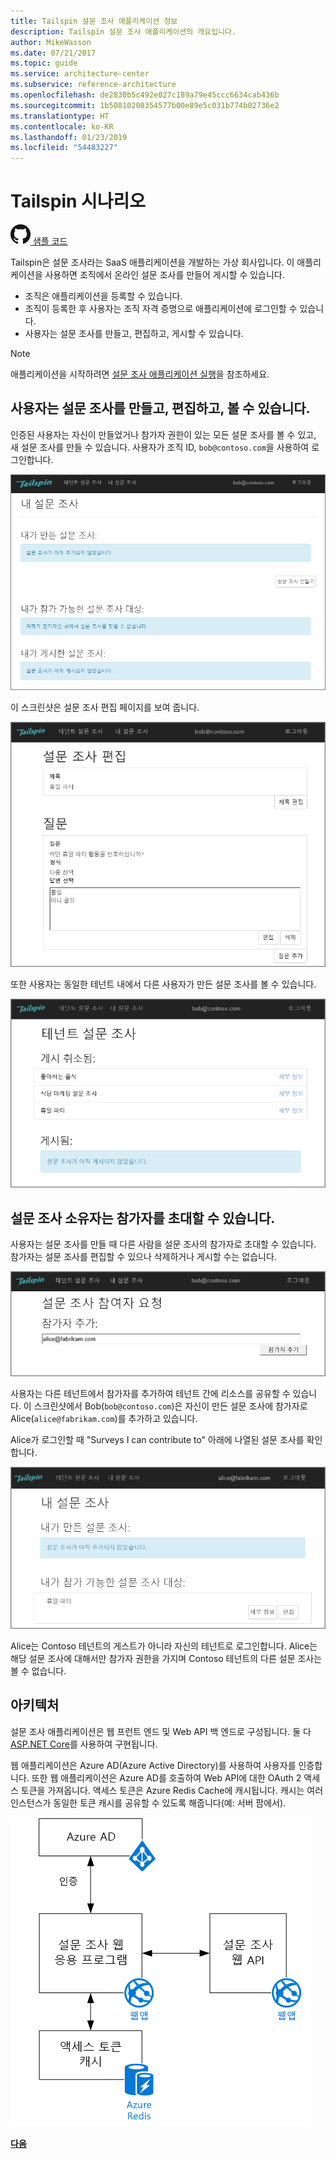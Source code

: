 ```yaml
---
title: Tailspin 설문 조사 애플리케이션 정보
description: Tailspin 설문 조사 애플리케이션의 개요입니다.
author: MikeWasson
ms.date: 07/21/2017
ms.topic: guide
ms.service: architecture-center
ms.subservice: reference-architecture
ms.openlocfilehash: de2830b5c492e027c189a79e45ccc6634cab436b
ms.sourcegitcommit: 1b50810208354577b00e89e5c031b774b02736e2
ms.translationtype: HT
ms.contentlocale: ko-KR
ms.lasthandoff: 01/23/2019
ms.locfileid: "54483227"
---
```

# <a name="the-tailspin-scenario"></a>Tailspin 시나리오

[![GitHub](../_images/github.png) 샘플 코드][sample application]

Tailspin은 설문 조사라는 SaaS 애플리케이션을 개발하는 가상 회사입니다. 이 애플리케이션을 사용하면 조직에서 온라인 설문 조사를 만들어 게시할 수 있습니다.

* 조직은 애플리케이션을 등록할 수 있습니다.
* 조직이 등록한 후 사용자는 조직 자격 증명으로 애플리케이션에 로그인할 수 있습니다.
* 사용자는 설문 조사를 만들고, 편집하고, 게시할 수 있습니다.

> [!NOTE]
> 애플리케이션을 시작하려면 [설문 조사 애플리케이션 실행]을 참조하세요.

## <a name="users-can-create-edit-and-view-surveys"></a>사용자는 설문 조사를 만들고, 편집하고, 볼 수 있습니다.

인증된 사용자는 자신이 만들었거나 참가자 권한이 있는 모든 설문 조사를 볼 수 있고, 새 설문 조사를 만들 수 있습니다. 사용자가 조직 ID, `bob@contoso.com`을 사용하여 로그인합니다.

![설문 조사 앱](./images/surveys-screenshot.png)

이 스크린샷은 설문 조사 편집 페이지를 보여 줍니다.

![설문 조사 편집](./images/edit-survey.png)

또한 사용자는 동일한 테넌트 내에서 다른 사용자가 만든 설문 조사를 볼 수 있습니다.

![테넌트 설문 조사](./images/tenant-surveys.png)

## <a name="survey-owners-can-invite-contributors"></a>설문 조사 소유자는 참가자를 초대할 수 있습니다.

사용자는 설문 조사를 만들 때 다른 사람을 설문 조사의 참가자로 초대할 수 있습니다. 참가자는 설문 조사를 편집할 수 있으나 삭제하거나 게시할 수는 없습니다.

![참여자 추가](./images/add-contributor.png)

사용자는 다른 테넌트에서 참가자를 추가하여 테넌트 간에 리소스를 공유할 수 있습니다. 이 스크린샷에서 Bob(`bob@contoso.com`)은 자신이 만든 설문 조사에 참가자로 Alice(`alice@fabrikam.com`)를 추가하고 있습니다.

Alice가 로그인할 때 "Surveys I can contribute to" 아래에 나열된 설문 조사를 확인합니다.

![설문 조사 참가자](./images/contributor.png)

Alice는 Contoso 테넌트의 게스트가 아니라 자신의 테넌트로 로그인합니다. Alice는 해당 설문 조사에 대해서만 참가자 권한을 가지며 Contoso 테넌트의 다른 설문 조사는 볼 수 없습니다.

## <a name="architecture"></a>아키텍처

설문 조사 애플리케이션은 웹 프런트 엔드 및 Web API 백 엔드로 구성됩니다. 둘 다 [ASP.NET Core]를 사용하여 구현됩니다.

웹 애플리케이션은 Azure AD(Azure Active Directory)를 사용하여 사용자를 인증합니다. 또한 웹 애플리케이션은 Azure AD를 호출하여 Web API에 대한 OAuth 2 액세스 토큰을 가져옵니다. 액세스 토큰은 Azure Redis Cache에 캐시됩니다. 캐시는 여러 인스턴스가 동일한 토큰 캐시를 공유할 수 있도록 해줍니다(예: 서버 팜에서).

![아키텍처](./images/architecture.png)

[**다음**][authentication]

<!-- links -->

[authentication]: authenticate.md

[설문 조사 애플리케이션 실행]: ./run-the-app.md
[ASP.NET Core]: /aspnet/core
[sample application]: https://github.com/mspnp/multitenant-saas-guidance

